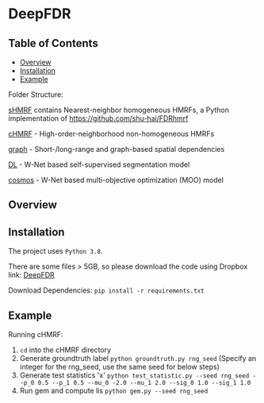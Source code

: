 # DeepFDR

## Table of Contents
* [Overview](#overview)
* [Installation](#requirements-and-installation)
* [Example](#example)

Folder Structure:

<ins>sHMRF</ins> contains Nearest-neighbor homogeneous HMRFs, a Python implementation of https://github.com/shu-hai/FDRhmrf

<ins>cHMRF</ins> - High-order-neighborhood non-homogeneous HMRFs

<ins>graph</ins> - Short-/long-range and graph-based spatial dependencies

<ins>DL</ins> - W-Net based self-supervised segmentation model

<ins>cosmos</ins> - W-Net based multi-objective optimization (MOO) model 

## Overview
## Installation
The project uses ```Python 3.8```.

There are some files > 5GB, so please download the code using Dropbox link: [DeepFDR](https://www.dropbox.com/sh/9378gmgy8fb97r9/AABRmGsDHwtiNXH_W55w-igna?dl=0)

Download Dependencies: ```pip install -r requirements.txt```
## Example
Running cHMRF:
1) ```cd``` into the cHMRF directory
2) Generate groundtruth label ```python groundtruth.py rng_seed``` (Specify an integer for the rng_seed, use the same seed for below steps)
3) Generate test statistics 'x' ```python test_statistic.py --seed rng_seed --p_0 0.5 --p_1 0.5 --mu_0 -2.0 --mu_1 2.0 --sig_0 1.0 --sig_1 1.0```
4) Run gem and compute lis ```python gem.py --seed rng_seed```

